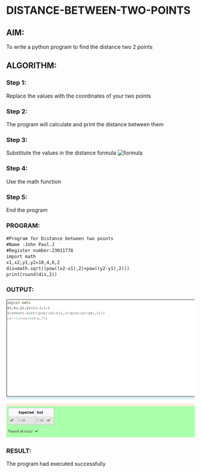 # DISTANCE-BETWEEN-TWO-POINTS

## AIM:
To write a python program to find the distance two 2 points
## ALGORITHM:
### Step 1: 
Replace the values with the coordinates of your two points
### Step 2: 
The program will calculate and print the distance between them 
### Step 3: 
Substitute the values in the distance formula  ![formula](/formula.JPG)
### Step 4: 
Use the math function
### Step 5: 
End the program
### PROGRAM:
```
#Program for Distance between two points
#Name :John Paul.J
#Register number:23011778
import math
x1,x2,y1,y2=10,4,6,2
dis=math.sqrt((pow((x2-x1),2)+pow((y2-y1),2)))
print(round(dis,2))
```


### OUTPUT:
![output](/distance.png)

### RESULT:
The program had executed successfully